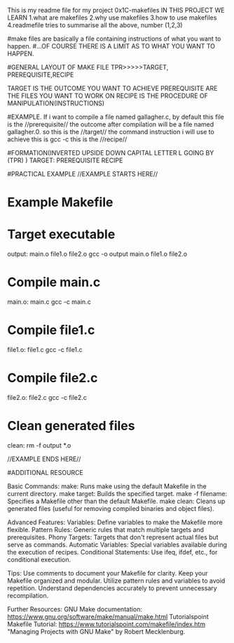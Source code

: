 This is my readme file for my project 0x1C-makefiles
IN THIS PROJECT WE LEARN
1.what are makefiles
2.why use makefiles
3.how to use makefiles
4.readmefile tries to summarise all the above, number (1,2,3)

#make files are basically a file containing instructions of what you want to happen.
#...OF COURSE THERE IS A LIMIT AS TO WHAT YOU WANT TO HAPPEN.



#GENERAL LAYOUT OF MAKE FILE
TPR>>>>>TARGET, PREREQUISITE,RECIPE

TARGET IS THE OUTCOME YOU WANT TO ACHIEVE
PREREQUISITE ARE THE FILES YOU WANT TO WORK ON
RECIPE IS THE PROCEDURE OF MANIPULATION(INSTRUCTIONS)


#EXAMPLE.
If i want to compile a file named gallagher.c, by default this file is the //prerequisite//
the outcome after compilation will be a file named gallagher.0. so this is the //target//
the command instruction i will use to achieve this is gcc -c this is the //recipe//


#FORMATION(INVERTED UPSIDE DOWN CAPITAL LETTER L GOING BY (TPR) )
TARGET: PREREQUISITE
	RECIPE


#PRACTICAL EXAMPLE
//EXAMPLE STARTS HERE//
# Example Makefile

# Target executable
output: main.o file1.o file2.o
    gcc -o output main.o file1.o file2.o

# Compile main.c
main.o: main.c
    gcc -c main.c

# Compile file1.c
file1.o: file1.c
    gcc -c file1.c

# Compile file2.c
file2.o: file2.c
    gcc -c file2.c

# Clean generated files
clean:
    rm -f output *.o

//EXAMPLE ENDS HERE//


#ADDITIONAL RESOURCE

Basic Commands:
make: Runs make using the default Makefile in the current directory.
make target: Builds the specified target.
make -f filename: Specifies a Makefile other than the default Makefile.
make clean: Cleans up generated files (useful for removing compiled binaries and object files).


Advanced Features:
Variables: Define variables to make the Makefile more flexible.
Pattern Rules: Generic rules that match multiple targets and prerequisites.
Phony Targets: Targets that don't represent actual files but serve as commands.
Automatic Variables: Special variables available during the execution of recipes.
Conditional Statements: Use ifeq, ifdef, etc., for conditional execution.


Tips:
Use comments to document your Makefile for clarity.
Keep your Makefile organized and modular.
Utilize pattern rules and variables to avoid repetition.
Understand dependencies accurately to prevent unnecessary recompilation.


Further Resources:
GNU Make documentation: https://www.gnu.org/software/make/manual/make.html
Tutorialspoint Makefile Tutorial: https://www.tutorialspoint.com/makefile/index.htm
"Managing Projects with GNU Make" by Robert Mecklenburg.
